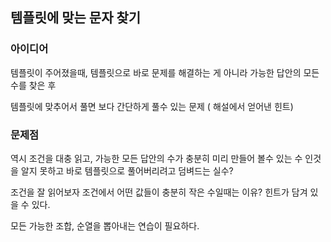 ## 템플릿에 맞는 문자 찾기

### 아이디어

템플릿이 주어졌을때, 템플릿으로 바로 문제를 해결하는 게 아니라
가능한 답안의 모든 수를 찾은 후

템플릿에 맞추어서 풀면 보다 간단하게 풀수 있는 문제 ( 해설에서 얻어낸 힌트)

### 문제점

역시 조건을 대충 읽고, 가능한 모든 답안의 수가
충분히 미리 만들어 볼수 있는 수 인것을 알지 못하고
바로 템플릿으로 풀어버리려고 덤벼드는 실수?

조건을 잘 읽어보자 조건에서 어떤 값들이 충분히 작은 수일때는
이유? 힌트가 담겨 있을 수 있다.

모든 가능한 조합, 순열을 뽑아내는 연습이 필요하다.
